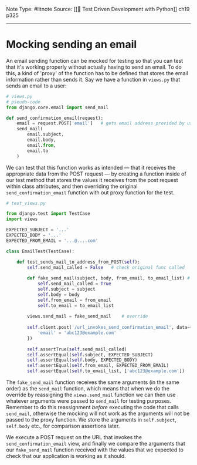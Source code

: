 Note Type: #litnote
Source: [[📖 Test Driven Development with Python]] ch19 p325

---
# Mocking sending an email
An email sending function can be mocked for testing so that you can test that it's working properly without actually having to send an email. To do this, a kind of 'proxy' of the function has to be defined that stores the email information rather than sends it. Say we have a function in `views.py` that sends an email to a user:
```python
# views.py
# pseudo-code
from django.core.email import send_mail

def send_confirmation_email(request):
	email = request.POST['email']	# gets email address provided by user
	send_mail(
		email.subject,
		email.body,
		email.from,
		email.to
	)
```

We can test that this function works as intended — that it receives the appropriate data from the POST request — by creating a function inside of our test method that stores the values it receives from the post request within class attributes, and then overriding the original `send_confirmation_email` function with out proxy function for the test.
```python
# test_views.py

from django.test import TestCase
import views

EXPECTED_SUBJECT = '...'
EXPECTED_BODY = '...'
EXPECTED_FROM_EMAIL = '...@....com'

class EmailTest(TestCase):

	def test_sends_mail_to_address_from_POST(self):
		self.send_mail_called = False	# check original func called
		
		def fake_send_mail(subject, body, from_email, to_email_list) # proxy
			self.send_mail_called = True
			self.subject = subject
			self.body = body
			self.from_email = from_email
			self.to_email = to_email_list
			
		views.send_mail = fake_send_mail	# override
		
		self.client.post('/url_invokes_send_confirmation_email', data={
			'email' = 'abc123@example.com'
		})
		
		self.assertTrue(self.send_mail_called)
		self.assertEqual(self.subject, EXPECTED_SUBJECT)
		self.assertEqual(self.body, EXPECTED_BODY)
		self.assertEqual(self.from_email, EXPECTED_FROM_EMAIL)
		self.assertEqual(self.to_email_list, ['abc123@example.com'])
```

The `fake_send_mail` function receives the same arguments (in the same order) as the `send_mail` function, which means that when we do the override by reassigning the `views.send_mail` function we can then use whatever arguments were passed to `send_mail` for testing purposes. Remember to do this reassignment *before* executing the code that calls `send_mail`, otherwise the mocking will not work as the arguments will not be passed to the proxy function. We store the arguments in `self.subject`, `self.body` etc., for comparison assertions later.

We execute a POST request on the URL that invokes the `send_confirmation_email` view, and finally we compare the arguments that our `fake_send_mail` function received with the values that we expected to check that our application is working as it should.